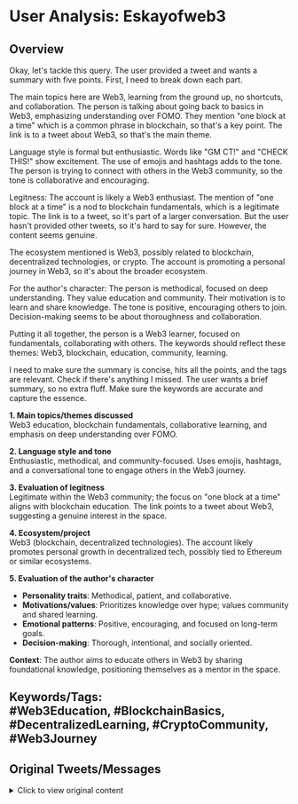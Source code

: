 # User Analysis: Eskayofweb3

## Overview

<think>
Okay, let's tackle this query. The user provided a tweet and wants a summary with five points. First, I need to break down each part.

The main topics here are Web3, learning from the ground up, no shortcuts, and collaboration. The person is talking about going back to basics in Web3, emphasizing understanding over FOMO. They mention "one block at a time" which is a common phrase in blockchain, so that's a key point. The link is to a tweet about Web3, so that's the main theme.

Language style is formal but enthusiastic. Words like "GM CT!" and "CHECK THIS!" show excitement. The use of emojis and hashtags adds to the tone. The person is trying to connect with others in the Web3 community, so the tone is collaborative and encouraging.

Legitness: The account is likely a Web3 enthusiast. The mention of "one block at a time" is a nod to blockchain fundamentals, which is a legitimate topic. The link is to a tweet, so it's part of a larger conversation. But the user hasn't provided other tweets, so it's hard to say for sure. However, the content seems genuine.

The ecosystem mentioned is Web3, possibly related to blockchain, decentralized technologies, or crypto. The account is promoting a personal journey in Web3, so it's about the broader ecosystem.

For the author's character: The person is methodical, focused on deep understanding. They value education and community. Their motivation is to learn and share knowledge. The tone is positive, encouraging others to join. Decision-making seems to be about thoroughness and collaboration.

Putting it all together, the person is a Web3 learner, focused on fundamentals, collaborating with others. The keywords should reflect these themes: Web3, blockchain, education, community, learning.

I need to make sure the summary is concise, hits all the points, and the tags are relevant. Check if there's anything I missed. The user wants a brief summary, so no extra fluff. Make sure the keywords are accurate and capture the essence.
</think>

**1. Main topics/themes discussed**  
Web3 education, blockchain fundamentals, collaborative learning, and emphasis on deep understanding over FOMO.  

**2. Language style and tone**  
Enthusiastic, methodical, and community-focused. Uses emojis, hashtags, and a conversational tone to engage others in the Web3 journey.  

**3. Evaluation of legitness**  
Legitimate within the Web3 community; the focus on "one block at a time" aligns with blockchain education. The link points to a tweet about Web3, suggesting a genuine interest in the space.  

**4. Ecosystem/project**  
Web3 (blockchain, decentralized technologies). The account likely promotes personal growth in decentralized tech, possibly tied to Ethereum or similar ecosystems.  

**5. Evaluation of the author's character**  
- **Personality traits**: Methodical, patient, and collaborative.  
- **Motivations/values**: Prioritizes knowledge over hype; values community and shared learning.  
- **Emotional patterns**: Positive, encouraging, and focused on long-term goals.  
- **Decision-making**: Thorough, intentional, and socially oriented.  

**Context**: The author aims to educate others in Web3 by sharing foundational knowledge, positioning themselves as a mentor in the space.  

**Keywords/Tags**:  
#Web3Education, #BlockchainBasics, #DecentralizedLearning, #CryptoCommunity, #Web3Journey
---
## Original Tweets/Messages

<details>
<summary>Click to view original content</summary>

| Type | Content |
|------|---------|
| messages | GM CT!🌐

I’ve decided to go back to basics and learn Web3 properly from the ground up.

No shortcuts. No FOMO. Just pure understanding.

But this time, I am doing it even better!

One block at a time!

If you’re on the same journey, let’s learn together.

CHECK THIS!👇 https://t.co/wEpE3R8V50 |

</details>
